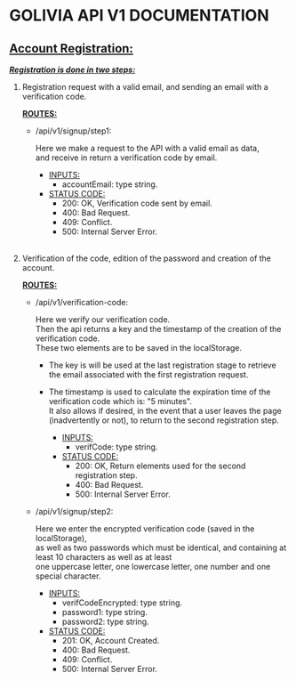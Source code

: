 # **GOLIVIA API V1 DOCUMENTATION**

## <ins>**Account Registration:**</ins>
<ins>***Registration is done in two steps:***</ins>

1. Registration request with a valid email, and sending an email with a verification code.

    <ins>**ROUTES:**</ins>

    - /api/v1/signup/step1:

        Here we make a request to the API with a valid email as data, <br>
        and receive in return a verification code by email.

        - <ins>INPUTS:</ins>
            - accountEmail: type string.
        - <ins>STATUS CODE:</ins>
            - 200: OK, Verification code sent by email.
            - 400: Bad Request.
            - 409: Conflict.
            - 500: Internal Server Error.
<br><br>            

2. Verification of the code, edition of the password and creation of the account.

    <ins>**ROUTES:**</ins>

    - /api/v1/verification-code:

        Here we verify our verification code. <br>
        Then the api returns a key and the timestamp of the creation of the verification code. <br>
        These two elements are to be saved in the localStorage. <br>
        - The key is will be used at the last registration stage to retrieve the email associated with the first registration request.
        - The timestamp is used to calculate the expiration time of the verification code which is: "5 minutes". <br>
        It also allows if desired, in the event that a user leaves the page (inadvertently or not), to return to the second registration step.

            - <ins>INPUTS:</ins>
                - verifCode: type string.
            - <ins>STATUS CODE:</ins>
                - 200: OK, Return elements used for the second registration step.
                - 400: Bad Request.
                - 500: Internal Server Error.

    - /api/v1/signup/step2:

        Here we enter the encrypted verification code (saved in the localStorage), <br>
        as well as two passwords which must be identical, and containing at least 10 characters as well as at least <br> 
        one uppercase letter, one lowercase letter, one number and one special character.

        - <ins>INPUTS:</ins>
            - verifCodeEncrypted: type string.
            - password1: type string.
            - password2: type string.
        - <ins>STATUS CODE:</ins>
            - 201: OK, Account Created.
            - 400: Bad Request.
            - 409: Conflict.
            - 500: Internal Server Error.
            

